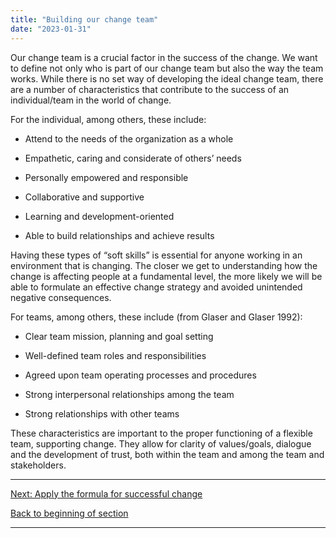 ```yaml
---
title: "Building our change team"
date: "2023-01-31"
---
```


Our change team is a crucial factor in the success of the change. We want to define not only who is part of our change team but also the way the team works. While there is no set way of developing the ideal change team, there are a number of characteristics that contribute to the success of an individual/team in the world of change.

For the individual, among others, these include:

- Attend to the needs of the organization as a whole

- Empathetic, caring and considerate of others’ needs

- Personally empowered and responsible

- Collaborative and supportive

- Learning and development-oriented

- Able to build relationships and achieve results

Having these types of “soft skills” is essential for anyone working in an environment that is changing. The closer we get to understanding how the change is affecting people at a fundamental level, the more likely we will be able to formulate an effective change strategy and avoided unintended negative consequences.

For teams, among others, these include (from Glaser and Glaser 1992):

- Clear team mission, planning and goal setting

- Well-defined team roles and responsibilities

- Agreed upon team operating processes and procedures

- Strong interpersonal relationships among the team

- Strong relationships with other teams

These characteristics are important to the proper functioning of a flexible team, supporting change. They allow for clarity of values/goals, dialogue and the development of trust, both within the team and among the team and stakeholders.

* * *

[Next: Apply the formula for successful change](/framework-for-leading-change/the-formula-for-successful-change/)

[Back to beginning of section](/framework-for-leading-change/laying-our-foundation-for-successful-change/)

* * *
